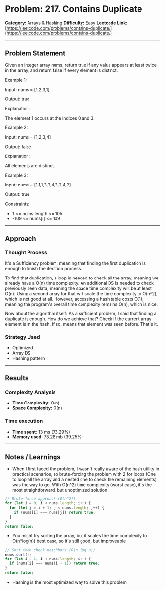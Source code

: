 # Problem: 217. Contains Duplicate
**Category:** Arrays & Hashing 
**Difficulty:** Easy
**Leetcode Link:** [https://leetcode.com/problems/contains-duplicate/](https://leetcode.com/problems/contains-duplicate/)

---

## Problem Statement
Given an integer array nums, return true if any value appears at least twice in the array, and return false if every element is distinct.

 

Example 1:

Input: nums = [1,2,3,1]

Output: true

Explanation:

The element 1 occurs at the indices 0 and 3.

Example 2:

Input: nums = [1,2,3,4]

Output: false

Explanation:

All elements are distinct.

Example 3:

Input: nums = [1,1,1,3,3,4,3,2,4,2]

Output: true

 

Constraints:

- 1 <= nums.length <= 105
- -109 <= nums[i] <= 109

---

## Approach

### Thought Process

It's a Sufficiency problem, meaning that finding the first duplication is enough to finish the iteration process.

To find that duplication, a loop is needed to check all the array, meaning we already have a O(n) time complexity. An additional DS is needed to check previously seen data, meaning the space time complexity will be at least O(n). Using a second array for that will scale the time complexity to O(n^2), which is not good at all. However, accessing a hash table costs O(1), meaning the program's overall time complexity remains O(n), which is nice.

Now about the algorithm itself: As a sufficient problem, I said that finding a duplicate is enough. How do we achieve that? Check if the current array element is in the hash. If so, means that element was seen before. That's it.

### Strategy Used
- Optimized
- Array DS
- Hashing pattern

---

## Results
### Complexity Analysis
- **Time Complexity:** O(n)
- **Space Complexity:** O(n)

### Time execution
- **Time spent**: 13 ms (73.29%)
- **Memory used**: 73.28 mb (39.25%)

---

## Notes / Learnings
- When I first faced the problem, I wasn't really aware of the hash utility in practical scenarios, so brute-forcing the problem with 2 for loops (One to loop all the array and a nested one to check the remaining elements) was the way to go. With O(n^2) time complexity (worst case), it's the most straightforward, but unoptimized solution

```javascript
// Brute-force approach (O(n^2))
for (let i = 0; i < nums.length; i++) {
  for (let j = i + 1; j < nums.length; j++) {
    if (nums[i] === nums[j]) return true;
  }
}
return false;
```

- You might try sorting the array, but it scales the time complexity to O(n*log(n)) best case, so it's still good, but improveable

```javascript
// Sort then check neighbors (O(n log n))
nums.sort();
for (let i = 1; i < nums.length; i++) {
  if (nums[i] === nums[i - 1]) return true;
}
return false;
```

- Hashing is the most optimized way to solve this problem
